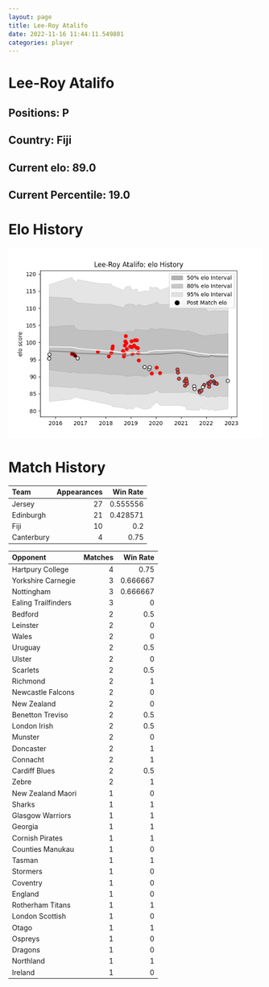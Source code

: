 ```yaml
---  
layout: page  
title: Lee-Roy Atalifo  
date: 2022-11-16 11:44:11.549801  
categories: player  
---
```

# Lee-Roy Atalifo

## Positions: P

## Country: Fiji

## Current elo: 89.0

## Current Percentile: 19.0

# Elo History


![elo history](history_Lee-RoyAtalifo.png)
# Match History


| Team       |   Appearances |   Win Rate |
|:-----------|--------------:|-----------:|
| Jersey     |            27 |   0.555556 |
| Edinburgh  |            21 |   0.428571 |
| Fiji       |            10 |   0.2      |
| Canterbury |             4 |   0.75     |

| Opponent            |   Matches |   Win Rate |
|:--------------------|----------:|-----------:|
| Hartpury College    |         4 |   0.75     |
| Yorkshire Carnegie  |         3 |   0.666667 |
| Nottingham          |         3 |   0.666667 |
| Ealing Trailfinders |         3 |   0        |
| Bedford             |         2 |   0.5      |
| Leinster            |         2 |   0        |
| Wales               |         2 |   0        |
| Uruguay             |         2 |   0.5      |
| Ulster              |         2 |   0        |
| Scarlets            |         2 |   0.5      |
| Richmond            |         2 |   1        |
| Newcastle Falcons   |         2 |   0        |
| New Zealand         |         2 |   0        |
| Benetton Treviso    |         2 |   0.5      |
| London Irish        |         2 |   0.5      |
| Munster             |         2 |   0        |
| Doncaster           |         2 |   1        |
| Connacht            |         2 |   1        |
| Cardiff Blues       |         2 |   0.5      |
| Zebre               |         2 |   1        |
| New Zealand Maori   |         1 |   0        |
| Sharks              |         1 |   1        |
| Glasgow Warriors    |         1 |   1        |
| Georgia             |         1 |   1        |
| Cornish Pirates     |         1 |   1        |
| Counties Manukau    |         1 |   0        |
| Tasman              |         1 |   1        |
| Stormers            |         1 |   0        |
| Coventry            |         1 |   0        |
| England             |         1 |   0        |
| Rotherham Titans    |         1 |   1        |
| London Scottish     |         1 |   0        |
| Otago               |         1 |   1        |
| Ospreys             |         1 |   0        |
| Dragons             |         1 |   0        |
| Northland           |         1 |   1        |
| Ireland             |         1 |   0        |